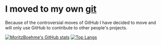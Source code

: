 # I moved to my own [git](https://gitea.moritzboeh.me)
Because of the controversial moves of GitHub I have decided to move and will only use GitHub to contribute to other people's projects.

[![MoritzBoehme's GitHub stats](https://github-readme-stats.vercel.app/api?username=MoritzBoehme&show_icons=true&hide_border=true)](https://github.com/anuraghazra/github-readme-stats)
[![Top Langs](https://github-readme-stats.vercel.app/api/top-langs/?username=MoritzBoehme&layout=compact&hide_border=true?exclude_repo=dotfiles,doom-emacs)](https://github.com/anuraghazra/github-readme-stats)
